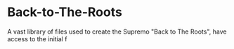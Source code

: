 # Back-to-The-Roots
A vast library of files used to create the Supremo "Back to The Roots", have access to the initial f
